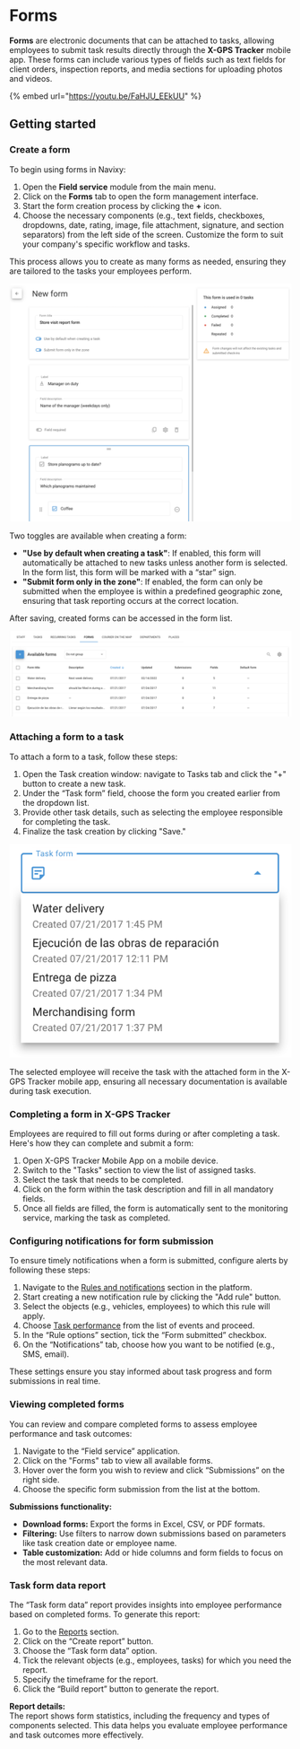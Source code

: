 # Forms

**Forms** are electronic documents that can be attached to tasks, allowing employees to submit task results directly through the **X-GPS Tracker** mobile app. These forms can include various types of fields such as text fields for client orders, inspection reports, and media sections for uploading photos and videos.

{% embed url="https://youtu.be/FaHJU_EEkUU" %}

## Getting started

### Create a form

To begin using forms in Navixy:

1. Open the **Field service** module from the main menu.
2. Click on the **Forms** tab to open the form management interface.
3. Start the form creation process by clicking the **+** icon.
4. Choose the necessary components (e.g., text fields, checkboxes, dropdowns, date, rating, image, file attachment, signature, and section separators) from the left side of the screen. Customize the form to suit your company's specific workflow and tasks.

This process allows you to create as many forms as needed, ensuring they are tailored to the tasks your employees perform.

![](attachments/image-20240816-160834.png)

Two toggles are available when creating a form:

* **"Use by default when creating a task"**: If enabled, this form will automatically be attached to new tasks unless another form is selected. In the form list, this form will be marked with a “star” sign.
* **"Submit form only in the zone"**: If enabled, the form can only be submitted when the employee is within a predefined geographic zone, ensuring that task reporting occurs at the correct location.

After saving, created forms can be accessed in the form list.

![List of created forms (example)](attachments/image-20240816-155915.png)

### Attaching a form to a task

To attach a form to a task, follow these steps:

1. Open the Task creation window: navigate to Tasks tab and click the "+" button to create a new task.
2. Under the “Task form” field, choose the form you created earlier from the dropdown list.
3. Provide other task details, such as selecting the employee responsible for completing the task.
4. Finalize the task creation by clicking "Save."

![](attachments/image-20240816-161010.png)

The selected employee will receive the task with the attached form in the X-GPS Tracker mobile app, ensuring all necessary documentation is available during task execution.

### Completing a form in X-GPS Tracker

Employees are required to fill out forms during or after completing a task. Here's how they can complete and submit a form:

1. Open X-GPS Tracker Mobile App on a mobile device.
2. Switch to the "Tasks" section to view the list of assigned tasks.
3. Select the task that needs to be completed.
4. Click on the form within the task description and fill in all mandatory fields.
5. Once all fields are filled, the form is automatically sent to the monitoring service, marking the task as completed.

### Configuring notifications for form submission

To ensure timely notifications when a form is submitted, configure alerts by following these steps:

1. Navigate to the [Rules and notifications](../events-and-notifications/) section in the platform.
2. Start creating a new notification rule by clicking the "Add rule" button.
3. Select the objects (e.g., vehicles, employees) to which this rule will apply.
4. Choose [Task performance](../events-and-notifications/scheduling-and-dispatching/task-performance.md) from the list of events and proceed.
5. In the “Rule options” section, tick the “Form submitted” checkbox.
6. On the “Notifications” tab, choose how you want to be notified (e.g., SMS, email).

These settings ensure you stay informed about task progress and form submissions in real time.

### Viewing completed forms

You can review and compare completed forms to assess employee performance and task outcomes:

1. Navigate to the “Field service” application.
2. Click on the "Forms" tab to view all available forms.
3. Hover over the form you wish to review and click “Submissions” on the right side.
4. Choose the specific form submission from the list at the bottom.

**Submissions functionality:**

* **Download forms:** Export the forms in Excel, CSV, or PDF formats.
* **Filtering:** Use filters to narrow down submissions based on parameters like task creation date or employee name.
* **Table customization:** Add or hide columns and form fields to focus on the most relevant data.

### Task form data report

The “Task form data” report provides insights into employee performance based on completed forms. To generate this report:

1. Go to the [Reports](../reports/) section.
2. Click on the “Create report” button.
3. Choose the “Task form data” option.
4. Tick the relevant objects (e.g., employees, tasks) for which you need the report.
5. Specify the timeframe for the report.
6. Click the “Build report” button to generate the report.

**Report details:**\
The report shows form statistics, including the frequency and types of components selected. This data helps you evaluate employee performance and task outcomes more effectively.

